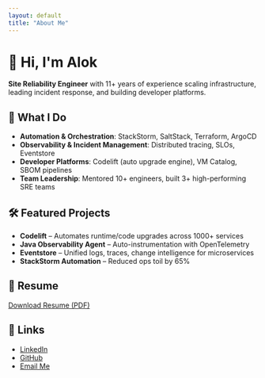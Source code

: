 ```yaml
---
layout: default
title: "About Me"
---
```


# 👋 Hi, I'm Alok

**Site Reliability Engineer** with 11+ years of experience scaling infrastructure, leading incident response, and building developer platforms.

## 🚀 What I Do

- **Automation & Orchestration**: StackStorm, SaltStack, Terraform, ArgoCD
- **Observability & Incident Management**: Distributed tracing, SLOs, Eventstore
- **Developer Platforms**: Codelift (auto upgrade engine), VM Catalog, SBOM pipelines
- **Team Leadership**: Mentored 10+ engineers, built 3+ high-performing SRE teams

## 🛠️ Featured Projects

- **Codelift** – Automates runtime/code upgrades across 1000+ services
- **Java Observability Agent** – Auto-instrumentation with OpenTelemetry
- **Eventstore** – Unified logs, traces, change intelligence for microservices
- **StackStorm Automation** – Reduced ops toil by 65%

## 📄 Resume

[Download Resume (PDF)](resume_sre.pdf)

## 🔗 Links

- [LinkedIn](https://www.linkedin.com/in/alok92)
- [GitHub](https://github.com/alok92)
- [Email Me](mailto:alokc24@gmail.com)
